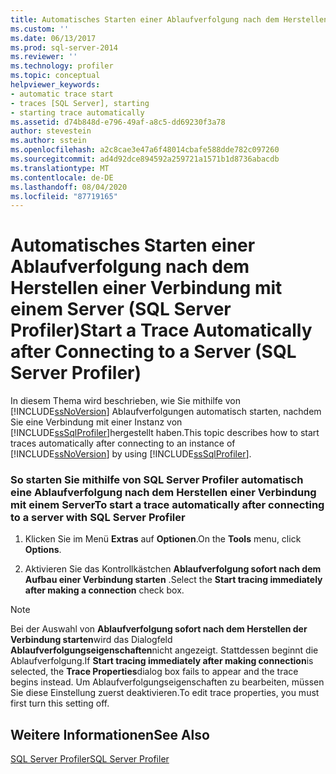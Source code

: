 ```yaml
---
title: Automatisches Starten einer Ablaufverfolgung nach dem Herstellen einer Verbindung mit einem Server (SQL Server Profiler) | Microsoft-Dokumentation
ms.custom: ''
ms.date: 06/13/2017
ms.prod: sql-server-2014
ms.reviewer: ''
ms.technology: profiler
ms.topic: conceptual
helpviewer_keywords:
- automatic trace start
- traces [SQL Server], starting
- starting trace automatically
ms.assetid: d74b848d-e796-49af-a8c5-dd69230f3a78
author: stevestein
ms.author: sstein
ms.openlocfilehash: a2c8cae3e47a6f48014cbafe588dde782c097260
ms.sourcegitcommit: ad4d92dce894592a259721a1571b1d8736abacdb
ms.translationtype: MT
ms.contentlocale: de-DE
ms.lasthandoff: 08/04/2020
ms.locfileid: "87719165"
---
```

# <a name="start-a-trace-automatically-after-connecting-to-a-server-sql-server-profiler"></a><span data-ttu-id="b6b57-102">Automatisches Starten einer Ablaufverfolgung nach dem Herstellen einer Verbindung mit einem Server (SQL Server Profiler)</span><span class="sxs-lookup"><span data-stu-id="b6b57-102">Start a Trace Automatically after Connecting to a Server (SQL Server Profiler)</span></span>
  <span data-ttu-id="b6b57-103">In diesem Thema wird beschrieben, wie Sie mithilfe von [!INCLUDE[ssNoVersion](../../includes/ssnoversion-md.md)] Ablaufverfolgungen automatisch starten, nachdem Sie eine Verbindung mit einer Instanz von [!INCLUDE[ssSqlProfiler](../../includes/sssqlprofiler-md.md)]hergestellt haben.</span><span class="sxs-lookup"><span data-stu-id="b6b57-103">This topic describes how to start traces automatically after connecting to an instance of [!INCLUDE[ssNoVersion](../../includes/ssnoversion-md.md)] by using [!INCLUDE[ssSqlProfiler](../../includes/sssqlprofiler-md.md)].</span></span>  
  
### <a name="to-start-a-trace-automatically-after-connecting-to-a-server-with-sql-server-profiler"></a><span data-ttu-id="b6b57-104">So starten Sie mithilfe von SQL Server Profiler automatisch eine Ablaufverfolgung nach dem Herstellen einer Verbindung mit einem Server</span><span class="sxs-lookup"><span data-stu-id="b6b57-104">To start a trace automatically after connecting to a server with SQL Server Profiler</span></span>  
  
1.  <span data-ttu-id="b6b57-105">Klicken Sie im Menü **Extras** auf **Optionen**.</span><span class="sxs-lookup"><span data-stu-id="b6b57-105">On the **Tools** menu, click **Options**.</span></span>  
  
2.  <span data-ttu-id="b6b57-106">Aktivieren Sie das Kontrollkästchen **Ablaufverfolgung sofort nach dem Aufbau einer Verbindung starten** .</span><span class="sxs-lookup"><span data-stu-id="b6b57-106">Select the **Start tracing immediately after making a connection** check box.</span></span>  
  
> [!NOTE]  
>  <span data-ttu-id="b6b57-107">Bei der Auswahl von **Ablaufverfolgung sofort nach dem Herstellen der Verbindung starten**wird das Dialogfeld **Ablaufverfolgungseigenschaften**nicht angezeigt. Stattdessen beginnt die Ablaufverfolgung.</span><span class="sxs-lookup"><span data-stu-id="b6b57-107">If **Start tracing immediately after making connection**is selected, the **Trace Properties**dialog box fails to appear and the trace begins instead.</span></span> <span data-ttu-id="b6b57-108">Um Ablaufverfolgungseigenschaften zu bearbeiten, müssen Sie diese Einstellung zuerst deaktivieren.</span><span class="sxs-lookup"><span data-stu-id="b6b57-108">To edit trace properties, you must first turn this setting off.</span></span>  
  
## <a name="see-also"></a><span data-ttu-id="b6b57-109">Weitere Informationen</span><span class="sxs-lookup"><span data-stu-id="b6b57-109">See Also</span></span>  
 [<span data-ttu-id="b6b57-110">SQL Server Profiler</span><span class="sxs-lookup"><span data-stu-id="b6b57-110">SQL Server Profiler</span></span>](sql-server-profiler.md)  
  
  

